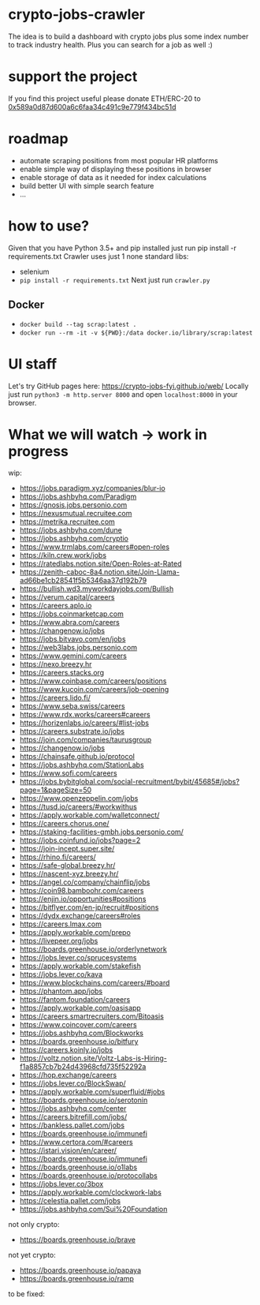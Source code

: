 # crypto-jobs-crawler
The idea is to build a dashboard with crypto jobs plus some index number to track industry health. Plus you can search for a job as well :)

# support the project
If you find this project useful please donate ETH/ERC-20 to [0x589a0d87d600a6c6faa34c491c9e779f434bc51d](https://etherscan.io/address/0x589a0d87d600a6c6faa34c491c9e779f434bc51d)

# roadmap
- automate scraping positions from most popular HR platforms
- enable simple way of displaying these positions in browser
- enable storage of data as it needed for index calculations
- build better UI with simple search feature
- ...

# how to use?
Given that you have Python 3.5+ and pip installed just run pip install -r requirements.txt
Crawler uses just 1 none standard libs:
- selenium 
- `pip install -r requirements.txt`
Next just run `crawler.py`

## Docker
- `docker build --tag scrap:latest .`
- `docker run --rm -it -v ${PWD}:/data docker.io/library/scrap:latest`

# UI staff
Let's try GitHub pages here: https://crypto-jobs-fyi.github.io/web/
Locally just run `python3 -m http.server 8000` and open `localhost:8000` in your browser.

# What we will watch -> work in progress

wip:
- https://jobs.paradigm.xyz/companies/blur-io
- https://jobs.ashbyhq.com/Paradigm
- https://gnosis.jobs.personio.com
- https://nexusmutual.recruitee.com
- https://metrika.recruitee.com
- https://jobs.ashbyhq.com/dune
- https://jobs.ashbyhq.com/cryptio
- https://www.trmlabs.com/careers#open-roles
- https://kiln.crew.work/jobs
- https://ratedlabs.notion.site/Open-Roles-at-Rated
- https://zenith-caboc-8a4.notion.site/Join-Llama-ad66be1cb28541f5b5346aa37d192b79
- https://bullish.wd3.myworkdayjobs.com/Bullish
- https://verum.capital/careers
- https://careers.aplo.io
- https://jobs.coinmarketcap.com
- https://www.abra.com/careers
- https://changenow.io/jobs
- https://jobs.bitvavo.com/en/jobs
- https://web3labs.jobs.personio.com
- https://www.gemini.com/careers
- https://nexo.breezy.hr
- https://careers.stacks.org
- https://www.coinbase.com/careers/positions
- https://www.kucoin.com/careers/job-opening
- https://careers.lido.fi/
- https://www.seba.swiss/careers
- https://www.rdx.works/careers#careers
- https://horizenlabs.io/careers/#list-jobs
- https://careers.substrate.io/jobs
- https://join.com/companies/taurusgroup
- https://changenow.io/jobs
- https://chainsafe.github.io/protocol
- https://jobs.ashbyhq.com/StationLabs
- https://www.sofi.com/careers
- https://jobs.bybitglobal.com/social-recruitment/bybit/45685#/jobs?page=1&pageSize=50
- https://www.openzeppelin.com/jobs
- https://tusd.io/careers/#workwithus
- https://apply.workable.com/walletconnect/
- https://careers.chorus.one/
- https://staking-facilities-gmbh.jobs.personio.com/
- https://jobs.coinfund.io/jobs?page=2
- https://join-incept.super.site/
- https://rhino.fi/careers/
- https://safe-global.breezy.hr/
- https://nascent-xyz.breezy.hr/
- https://angel.co/company/chainflip/jobs
- https://coin98.bamboohr.com/careers
- https://enjin.io/opportunities#positions
- https://bitflyer.com/en-jp/recruit#positions
- https://dydx.exchange/careers#roles
- https://careers.lmax.com
- https://apply.workable.com/prepo
- https://livepeer.org/jobs
- https://boards.greenhouse.io/orderlynetwork
- https://jobs.lever.co/sprucesystems
- https://apply.workable.com/stakefish
- https://jobs.lever.co/kava
- https://www.blockchains.com/careers/#board
- https://phantom.app/jobs
- https://fantom.foundation/careers
- https://apply.workable.com/oasisapp
- https://careers.smartrecruiters.com/Bitoasis
- https://www.coincover.com/careers
- https://jobs.ashbyhq.com/Blockworks
- https://boards.greenhouse.io/bitfury
- https://careers.koinly.io/jobs
- https://voltz.notion.site/Voltz-Labs-is-Hiring-f1a8857cb7b24d43968cfd735f52292a
- https://hop.exchange/careers
- https://jobs.lever.co/BlockSwap/
- https://apply.workable.com/superfluid/#jobs
- https://boards.greenhouse.io/serotonin
- https://jobs.ashbyhq.com/center
- https://careers.bitrefill.com/jobs/
- https://bankless.pallet.com/jobs
- https://boards.greenhouse.io/immunefi
- https://www.certora.com/#careers
- https://istari.vision/en/career/
- https://boards.greenhouse.io/immunefi
- https://boards.greenhouse.io/o1labs
- https://boards.greenhouse.io/protocollabs
- https://jobs.lever.co/3box
- https://apply.workable.com/clockwork-labs
- https://celestia.pallet.com/jobs
- https://jobs.ashbyhq.com/Sui%20Foundation

not only crypto:

- https://boards.greenhouse.io/brave

not yet crypto:

- https://boards.greenhouse.io/papaya
- https://boards.greenhouse.io/ramp

to be fixed:
